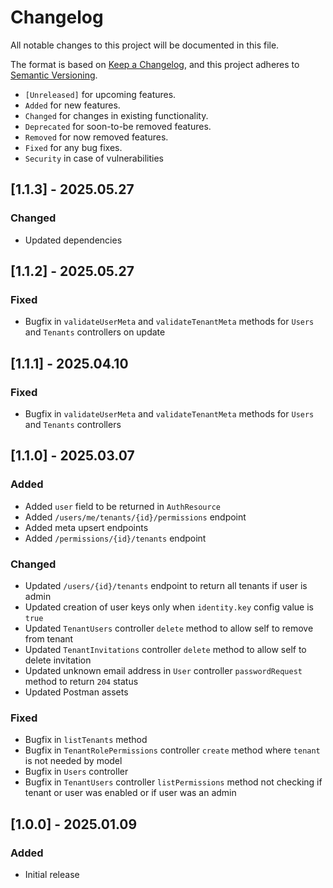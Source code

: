 # Changelog

All notable changes to this project will be documented in this file.

The format is based on [Keep a Changelog](https://keepachangelog.com/en/1.0.0/),
and this project adheres to [Semantic Versioning](https://semver.org/spec/v2.0.0.html).

- `[Unreleased]` for upcoming features.
- `Added` for new features.
- `Changed` for changes in existing functionality.
- `Deprecated` for soon-to-be removed features.
- `Removed` for now removed features.
- `Fixed` for any bug fixes.
- `Security` in case of vulnerabilities

## [1.1.3] - 2025.05.27

### Changed

- Updated dependencies

## [1.1.2] - 2025.05.27

### Fixed

- Bugfix in `validateUserMeta` and `validateTenantMeta` methods for `Users` and `Tenants` controllers on update

## [1.1.1] - 2025.04.10

### Fixed

- Bugfix in `validateUserMeta` and `validateTenantMeta` methods for `Users` and `Tenants` controllers

## [1.1.0] - 2025.03.07

### Added

- Added `user` field to be returned in `AuthResource`
- Added `/users/me/tenants/{id}/permissions` endpoint
- Added meta upsert endpoints
- Added `/permissions/{id}/tenants` endpoint

### Changed

- Updated `/users/{id}/tenants` endpoint to return all tenants if user is admin
- Updated creation of user keys only when `identity.key` config value is `true`
- Updated `TenantUsers` controller `delete` method to allow self to remove from tenant
- Updated `TenantInvitations` controller `delete` method to allow self to delete invitation
- Updated unknown email address in `User` controller `passwordRequest` method to return `204` status
- Updated Postman assets

### Fixed

- Bugfix in `listTenants` method
- Bugfix in `TenantRolePermissions` controller `create` method where `tenant` is not needed by model
- Bugfix in `Users` controller
- Bugfix in `TenantUsers` controller `listPermissions` method not checking if tenant or user was enabled or if user was an admin

## [1.0.0] - 2025.01.09

### Added

- Initial release